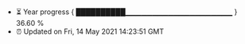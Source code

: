 - ⏳ Year progress { ██████████▁▁▁▁▁▁▁▁▁▁▁▁▁▁▁▁▁▁▁▁ } 36.60 %
- ⏰ Updated on Fri, 14 May 2021 14:23:51 GMT


